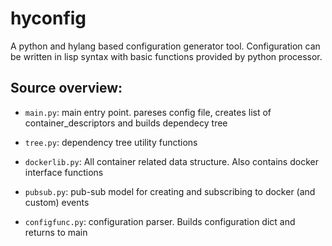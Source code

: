 # hyconfig
A python and hylang based configuration generator tool. Configuration can be written in lisp syntax with basic functions provided by python processor.

## Source overview:
- `main.py`: main entry point. pareses config file, creates list of container_descriptors
and builds dependecy tree

- `tree.py`: dependency tree utility functions

- `dockerlib.py`: All container related data structure. Also contains docker interface functions

- `pubsub.py`: pub-sub model for creating and subscribing to docker (and custom) events

- `configfunc.py`: configuration parser. Builds configuration dict and returns to main

